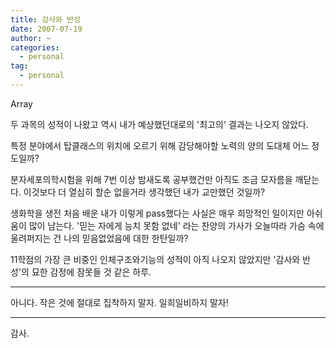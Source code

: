 ```yaml
---
title: 감사와 반성
date: 2007-07-19
author: ~
categories:
  - personal
tag:
  - personal
---
```




Array

두 과목의 성적이 나왔고 역시 내가 예상했던대로의 '최고의' 결과는 나오지 않았다.

특정 분야에서 탑클래스의 위치에 오르기 위해 감당해야할 노력의 양의 도대체 어느 정도일까?

분자세포의학시험을 위해 7번 이상 밤새도록 공부했건만 아직도 조금 모자름을 깨닫는다. 이것보다 더 열심히 할순 없을거라 생각했던 내가 교만했던 것일까?

생화학을 생전 처음 배운 내가 이렇게 pass했다는 사실은 매우 희망적인 일이지만 아쉬움이 많이 남는다. '믿는 자에게 능치 못함 없네' 라는 찬양의 가사가 오늘따라 가슴 속에 울려퍼지는 건 나의 믿음없었음에 대한 한탄일까?

11학점의 가장 큰 비중인 인체구조와기능의 성적이 아직 나오지 않았지만 '감사와 반성'의 묘한 감정에 잠못들 것 같은 하루.

---

아니다. 작은 것에 절대로 집착하지 말자. 일희일비하지 말자!

---

감사.



 






